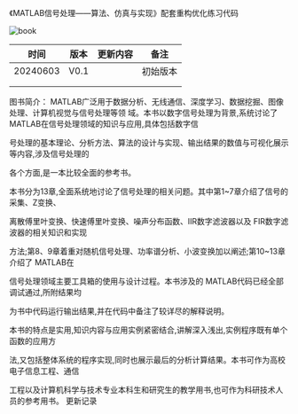 《MATLAB信号处理——算法、仿真与实现》配套重构优化练习代码

![book](http://www.tup.tsinghua.edu.cn/upload/bigbookimg/085005-01.jpg)

|   时间   | 版本 | 更新内容 |   备注   |
| :------: | :--: | :------: | :------: |
| 20240603 | V0.1 |          | 初始版本 |
|          |      |          |          |
|          |      |          |          |

图书简介：
MATLAB广泛用于数据分析、无线通信、深度学习、数据挖掘、图像处理、计算机视觉与信号处理等领
域。本书以数字信号处理为背景,系统讨论了 MATLAB在信号处理领域的知识与应用,具体包括数字信

号处理的基本理论、分析方法、算法的设计与实现、输出结果的数值与可视化展示等内容,涉及信号处理的

各个方面,是一本比较全面的参考书。

本书分为13章,全面系统地讨论了信号处理的相关问题。其中第1~7章介绍了信号的采集、Z变换、

离散傅里叶变换、快速傅里叶变换、噪声分布函数、IIR数字滤波器以及 FIR数字滤波器的相关知识和实现

方法;第8、9章着重对随机信号处理、功率谱分析、小波变换加以阐述;第10~13章介绍了 MATLAB在

信号处理领域主要工具箱的使用与设计过程。本书涉及的 MATLAB代码已经全部调试通过,所附结果均

为书中代码运行输出结果,并在代码中备注了较详尽的解释说明。

本书的特点是实用,知识内容与应用实例紧密结合,讲解深入浅出,实例程序既有单个函数的应用方

法,又包括整体系统的程序实现,同时也展示最后的分析计算结果。本书可作为高校电子信息工程、通信

工程以及计算机科学与技术专业本科生和研究生的教学用书,也可作为科研技术人员的参考用书。
更新记录



